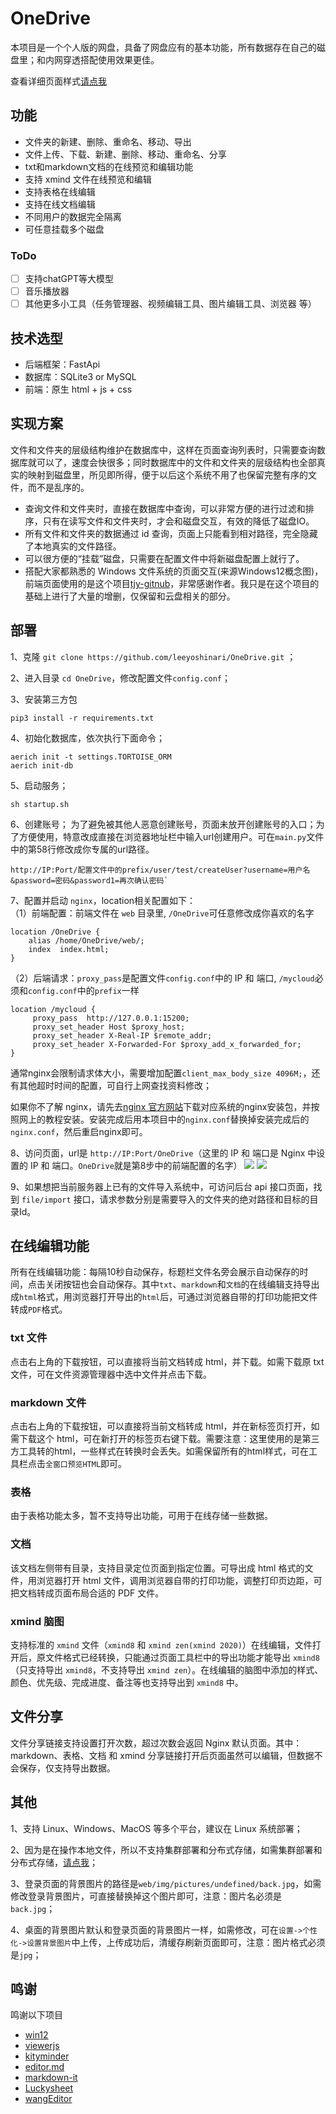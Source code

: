 # OneDrive
本项目是一个个人版的网盘，具备了网盘应有的基本功能，所有数据存在自己的磁盘里；和内网穿透搭配使用效果更佳。

查看详细页面样式[请点我](https://github.com/leeyoshinari/OneDrive/blob/main/web/detail.md)

## 功能
- 文件夹的新建、删除、重命名、移动、导出
- 文件上传、下载、新建、删除、移动、重命名、分享
- txt和markdown文档的在线预览和编辑功能
- 支持 xmind 文件在线预览和编辑
- 支持表格在线编辑
- 支持在线文档编辑
- 不同用户的数据完全隔离
- 可任意挂载多个磁盘

### ToDo
- [ ] 支持chatGPT等大模型
- [ ] 音乐播放器
- [ ] 其他更多小工具（任务管理器、视频编辑工具、图片编辑工具、浏览器 等）

## 技术选型
- 后端框架：FastApi<br>
- 数据库：SQLite3 or MySQL<br>
- 前端：原生 html + js + css<br>

## 实现方案
文件和文件夹的层级结构维护在数据库中，这样在页面查询列表时，只需要查询数据库就可以了，速度会快很多；同时数据库中的文件和文件夹的层级结构也全部真实的映射到磁盘里，所见即所得，便于以后这个系统不用了也保留完整有序的文件，而不是乱序的。
- 查询文件和文件夹时，直接在数据库中查询，可以非常方便的进行过滤和排序，只有在读写文件和文件夹时，才会和磁盘交互，有效的降低了磁盘IO。
- 所有文件和文件夹的数据通过 id 查询，页面上只能看到相对路径，完全隐藏了本地真实的文件路径。
- 可以很方便的“挂载”磁盘，只需要在配置文件中将新磁盘配置上就行了。
- 搭配大家都熟悉的 Windows 文件系统的页面交互(来源Windows12概念图)，前端页面使用的是这个项目[tjy-gitnub](https://github.com/tjy-gitnub/win12)，非常感谢作者。我只是在这个项目的基础上进行了大量的增删，仅保留和云盘相关的部分。

## 部署
1、克隆 `git clone https://github.com/leeyoshinari/OneDrive.git` ；

2、进入目录 `cd OneDrive`，修改配置文件`config.conf`；

3、安装第三方包
```shell script
pip3 install -r requirements.txt
```

4、初始化数据库，依次执行下面命令；
```shell script
aerich init -t settings.TORTOISE_ORM
aerich init-db
```

5、启动服务；
```shell script
sh startup.sh
```

6、创建账号；
为了避免被其他人恶意创建账号，页面未放开创建账号的入口；为了方便使用，特意改成直接在浏览器地址栏中输入url创建用户。可在`main.py`文件中的第58行修改成你专属的url路径。
```shell script
http://IP:Port/配置文件中的prefix/user/test/createUser?username=用户名&password=密码&password1=再次确认密码`
```

7、配置并启动 `nginx`，location相关配置如下：<br>
（1）前端配置：前端文件在 `web` 目录里, `/OneDrive`可任意修改成你喜欢的名字
```shell script
location /OneDrive {
    alias /home/OneDrive/web/;
    index  index.html;
}
```
（2）后端请求：`proxy_pass`是配置文件`config.conf`中的 IP 和 端口, `/mycloud`必须和`config.conf`中的`prefix`一样
```shell script
location /mycloud {
     proxy_pass  http://127.0.0.1:15200;
     proxy_set_header Host $proxy_host;
     proxy_set_header X-Real-IP $remote_addr;
     proxy_set_header X-Forwarded-For $proxy_add_x_forwarded_for;
}
```
通常nginx会限制请求体大小，需要增加配置`client_max_body_size 4096M;`，还有其他超时时间的配置，可自行上网查找资料修改；

如果你不了解 nginx，请先去[nginx 官方网站](http://nginx.org/en/download.html)下载对应系统的nginx安装包，并按照网上的教程安装。安装完成后用本项目中的`nginx.conf`替换掉安装完成后的`nginx.conf`，然后重启nginx即可。

8、访问页面，url是 `http://IP:Port/OneDrive`（这里的 IP 和 端口是 Nginx 中设置的 IP 和 端口。`OneDrive`就是第8步中的前端配置的名字）
![](https://github.com/leeyoshinari/OneDrive/blob/main/web/img/pictures/login.jpg)
![](https://github.com/leeyoshinari/OneDrive/blob/main/web/img/pictures/home.jpg)

9、如果想把当前服务器上已有的文件导入系统中，可访问后台 api 接口页面，找到 `file/import` 接口，请求参数分别是需要导入的文件夹的绝对路径和目标的目录Id。

## 在线编辑功能
所有在线编辑功能：每隔10秒自动保存，标题栏文件名旁会展示自动保存的时间，点击关闭按钮也会自动保存。其中`txt`、`markdown`和`文档`的在线编辑支持导出成`html`格式，用浏览器打开导出的`html`后，可通过浏览器自带的打印功能把文件转成`PDF`格式。

### txt 文件
点击右上角的下载按钮，可以直接将当前文档转成 html，并下载。如需下载原 txt文件，可在文件资源管理器中选中文件并点击下载。

### markdown 文件
点击右上角的下载按钮，可以直接将当前文档转成 html，并在新标签页打开，如需下载这个 html，可在新打开的标签页右键下载。需要注意：这里使用的是第三方工具转的html，一些样式在转换时会丢失。如需保留所有的html样式，可在工具栏点击`全窗口预览HTML`即可。

### 表格
由于表格功能太多，暂不支持导出功能，可用于在线存储一些数据。

### 文档
该文档左侧带有目录，支持目录定位页面到指定位置。可导出成 html 格式的文件，用浏览器打开 html 文件，调用浏览器自带的打印功能，调整打印页边距，可把文档转成页面布局合适的 PDF 文件。

### xmind 脑图
支持标准的 `xmind` 文件（`xmind8` 和 `xmind zen(xmind 2020)`）在线编辑，文件打开后，原文件格式已经转换，只能通过页面工具栏中的导出功能才能导出 `xmind8`（只支持导出 `xmind8`，不支持导出 `xmind zen`）。在线编辑的脑图中添加的样式、颜色、优先级、完成进度、备注等也支持导出到 `xmind8` 中。

## 文件分享
文件分享链接支持设置打开次数，超过次数会返回 Nginx 默认页面。其中：markdown、表格、文档 和 xmind 分享链接打开后页面虽然可以编辑，但数据不会保存，仅支持导出数据。

## 其他
1、支持 Linux、Windows、MacOS 等多个平台，建议在 Linux 系统部署； 

2、因为是在操作本地文件，所以不支持集群部署和分布式存储，如需集群部署和分布式存储，[请点我](https://github.com/leeyoshinari/mycloud)；

3、登录页面的背景图片的路径是`web/img/pictures/undefined/back.jpg`，如需修改登录背景图片，可直接替换掉这个图片即可，注意：图片名必须是`back.jpg`；

4、桌面的背景图片默认和登录页面的背景图片一样，如需修改，可在`设置->个性化->设置背景图片`中上传，上传成功后，清缓存刷新页面即可，注意：图片格式必须是`jpg`；


## 鸣谢
鸣谢以下项目
- [win12](https://github.com/tjy-gitnub/win12)
- [viewerjs](https://github.com/fengyuanchen/viewerjs)
- [kityminder](https://github.com/fex-team/kityminder)
- [editor.md](https://github.com/pandao/editor.md)
- [markdown-it](https://github.com/markdown-it/markdown-it)
- [Luckysheet](https://github.com/dream-num/Luckysheet)
- [wangEditor](https://github.com/wangeditor-team/wangEditor)
